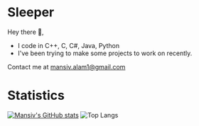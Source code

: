 # Sleeper
Hey there 👋,

- I code in C++, C, C#, Java, Python 
- I've been trying to make some projects to work on recently.

Contact me at [mansiv.alam1@gmail.com](url) 

# Statistics
<!--START_SECTION:activity-->
[![Mansiv's GitHub stats](https://github-readme-stats.vercel.app/api?username=Mansiv-Alam&show_icons=true)](https://github.com/mansiv-/github-readme-stats&show_icons=true)
![Top Langs](https://github-readme-stats.vercel.app/api/top-langs/?username=Mansiv-Alam&size_weight=0.5&count_weight=0.5)
<!--END_SECTION:activity-->
